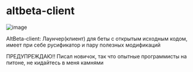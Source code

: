 # altbeta-client
![image](https://github.com/System11X/altbeta-client/assets/102351430/bd7ce966-0aee-4176-a3ab-ff923b9a22bf)

AltBeta-client: Лаунчер(клиент) для беты с открытым исходным кодом, имеет при себе русификатор и пару полезных модификаций

ПРЕДУПРЕЖДАЮ!! Писал новичок, так что опытные программисты на питоне, не кидайтесь в меня камнями
